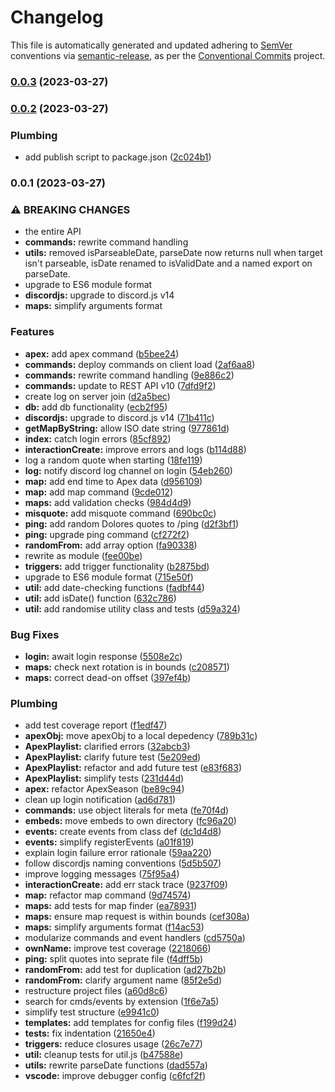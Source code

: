 # Changelog

This file is automatically generated and updated adhering to [SemVer](https://semver.org) conventions via [semantic-release](https://github.com/conventional-changelog/standard-version), as per the [Conventional Commits](https://www.conventionalcommits.org/en/v1.0.0/) project.



### [0.0.3](https://github.com/danfoy/dolores/compare/v0.0.2...v0.0.3) (2023-03-27)

### [0.0.2](https://github.com/danfoy/dolores/compare/v0.0.1...v0.0.2) (2023-03-27)


### Plumbing

* add publish script to package.json ([2c024b1](https://github.com/danfoy/dolores/commit/2c024b1efe1ce9d3271bddd355dbde1eb2872ca1))

### 0.0.1 (2023-03-27)


### ⚠ BREAKING CHANGES

* the entire API
* **commands:** rewrite command handling
* **utils:** removed isParseableDate, parseDate now returns null
when target isn't parseable, isDate renamed to isValidDate and a named
export on parseDate.
* upgrade to ES6 module format
* **discordjs:** upgrade to discord.js v14
* **maps:** simplify arguments format

### Features

* **apex:** add apex command ([b5bee24](https://github.com/danfoy/dolores/commit/b5bee247b05c55092eb22fab0b8bebb51dd9a515))
* **commands:** deploy commands on client load ([2af6aa8](https://github.com/danfoy/dolores/commit/2af6aa8fdd34dfdf737c85022bd7e22e611e7775))
* **commands:** rewrite command handling ([9e886c2](https://github.com/danfoy/dolores/commit/9e886c22ad5e2e17caa9de1b58e7db361afc2621))
* **commands:** update to REST API v10 ([7dfd9f2](https://github.com/danfoy/dolores/commit/7dfd9f2ecc275cb5f8573a3bbb478fb5962d245e))
* create log on server join ([d2a5bec](https://github.com/danfoy/dolores/commit/d2a5beccf99f5a17e6320f84feeb3c0035acd5a5))
* **db:** add db functionality ([ecb2f95](https://github.com/danfoy/dolores/commit/ecb2f9597ee273bd52007098314dff9c2e377af8))
* **discordjs:** upgrade to discord.js v14 ([71b411c](https://github.com/danfoy/dolores/commit/71b411c3fafa171b57f1fce704e0f60aa92fd9f1))
* **getMapByString:** allow ISO date string ([977861d](https://github.com/danfoy/dolores/commit/977861d4b61242347d38e983761ce2f4cad274c3))
* **index:** catch login errors ([85cf892](https://github.com/danfoy/dolores/commit/85cf8928382ff17955987189c020069231b806bc))
* **interactionCreate:** improve errors and logs ([b114d88](https://github.com/danfoy/dolores/commit/b114d882791b12b98acdf8431b81a88bdd90a55b))
* log a random quote when starting ([18fe119](https://github.com/danfoy/dolores/commit/18fe1193efd4865cb140bcb0a0e28bda66341eae))
* **log:** notify discord log channel on login ([54eb260](https://github.com/danfoy/dolores/commit/54eb260804731ced0a254e5f020b0e68031fccd6))
* **map:** add end time to Apex data ([d956109](https://github.com/danfoy/dolores/commit/d9561095735cb60b1ce2b5543c1a42e94069adae))
* **map:** add map command ([9cde012](https://github.com/danfoy/dolores/commit/9cde012af7a4d94e6180ae96c1190322e7645aa8))
* **maps:** add validation checks ([984d4d9](https://github.com/danfoy/dolores/commit/984d4d9acf4cfff4d495c10cee37a77d7cdd3fa8))
* **misquote:** add misquote command ([690bc0c](https://github.com/danfoy/dolores/commit/690bc0cacc6b9ef5281c5267340e2fde71b919f1))
* **ping:** add random Dolores quotes to /ping ([d2f3bf1](https://github.com/danfoy/dolores/commit/d2f3bf1d5d81edbf9dc9fa2a602cb14401dfd424))
* **ping:** upgrade ping command ([cf272f2](https://github.com/danfoy/dolores/commit/cf272f2e1631e593b57fa2e6edacaf93ea5dcfbb))
* **randomFrom:** add array option ([fa90338](https://github.com/danfoy/dolores/commit/fa903383083a5b85f702610b73aaab6242e2dd17))
* rewrite as module ([fee00be](https://github.com/danfoy/dolores/commit/fee00bef3e8c3e2c40c43c8b7107fde88f943d6a))
* **triggers:** add trigger functionality ([b2875bd](https://github.com/danfoy/dolores/commit/b2875bdad4a97ff4ee4c7fb6bc0a62a918c97789))
* upgrade to ES6 module format ([715e50f](https://github.com/danfoy/dolores/commit/715e50fb2911b09767ef531c826f54a4869ca475))
* **util:** add date-checking functions ([fadbf44](https://github.com/danfoy/dolores/commit/fadbf445c4f9c584a1af2eeba4d11bc6aa441fe2))
* **util:** add isDate() function ([632c786](https://github.com/danfoy/dolores/commit/632c7865eebe5519e778920a30b46a4e7b846ed8))
* **util:** add randomise utility class and tests ([d59a324](https://github.com/danfoy/dolores/commit/d59a324052c105a53a567cc1a328389059f6d311))


### Bug Fixes

* **login:** await login response ([5508e2c](https://github.com/danfoy/dolores/commit/5508e2c5027b94e37ddffc60b0e00e69bba7dcfe))
* **maps:** check next rotation is in bounds ([c208571](https://github.com/danfoy/dolores/commit/c2085713934a1d5907966b6481623c4126f1dc84))
* **maps:** correct dead-on offset ([397ef4b](https://github.com/danfoy/dolores/commit/397ef4b0cb254ce28c2767642b8717adeb882a8e))


### Plumbing

* add test coverage report ([f1edf47](https://github.com/danfoy/dolores/commit/f1edf471db415c5c0a765778e3876abaf3c69bfc))
* **apexObj:** move apexObj to a local depedency ([789b31c](https://github.com/danfoy/dolores/commit/789b31ca3d114592d962eda8a791b325293745bb))
* **ApexPlaylist:** clarified errors ([32abcb3](https://github.com/danfoy/dolores/commit/32abcb3700eed2daaa3d182ce3639201d87e9f8f))
* **ApexPlaylist:** clarify future test ([5e209ed](https://github.com/danfoy/dolores/commit/5e209ed959469769ccb5b8172980537ca6ff7510))
* **ApexPlaylist:** refactor and add future test ([e83f683](https://github.com/danfoy/dolores/commit/e83f683b1d8f11abb60e3fda3f780632b13aa82d))
* **ApexPlaylist:** simplify tests ([231d44d](https://github.com/danfoy/dolores/commit/231d44db51d993c0ce3811278e0a6d0c367aeac4))
* **apex:** refactor ApexSeason ([be89c94](https://github.com/danfoy/dolores/commit/be89c940b37bf6c09810e9664868d0f96d715b2e))
* clean up login notification ([ad6d781](https://github.com/danfoy/dolores/commit/ad6d781bf8dd4d4bdbd05dea6e2d85ed76729d50))
* **commands:** use object literals for meta ([fe70f4d](https://github.com/danfoy/dolores/commit/fe70f4d1e95687695a3b0a82adb66436bfb50888))
* **embeds:** move embeds to own directory ([fc96a20](https://github.com/danfoy/dolores/commit/fc96a20171e7f6ea083b22b4db4e47365e3bed5d))
* **events:** create events from class def ([dc1d4d8](https://github.com/danfoy/dolores/commit/dc1d4d8ae0660f2645de400ff0074cfb5c4308eb))
* **events:** simplify registerEvents ([a01f819](https://github.com/danfoy/dolores/commit/a01f8197fd6e2a233a27effa16bdb667d210b95e))
* explain login failure error rationale ([59aa220](https://github.com/danfoy/dolores/commit/59aa2207a658b0f9811bc14767ebcea136d48e2b))
* follow discordjs naming conventions ([5d5b507](https://github.com/danfoy/dolores/commit/5d5b50754fcdb63f707c67dd8ecfb4e309eec2d2))
* improve logging messages ([75f95a4](https://github.com/danfoy/dolores/commit/75f95a488a5bcddf7a1d3c73e5c9e219fda9c93a))
* **interactionCreate:** add err stack trace ([9237f09](https://github.com/danfoy/dolores/commit/9237f09cbc8fcceab0532db8d04af9dd3b43341e))
* **map:** refactor map command ([9d74574](https://github.com/danfoy/dolores/commit/9d745748a603a2f9b1a3cbbebf1a665b47a79353))
* **maps:** add tests for map finder ([ea78931](https://github.com/danfoy/dolores/commit/ea7893102e4ce3dea93b8edb83ee0cdfaf42b6f9))
* **maps:** ensure map request is within bounds ([cef308a](https://github.com/danfoy/dolores/commit/cef308ad11f2c70584544bbacfcb2552e2e401c3))
* **maps:** simplify arguments format ([f14ac53](https://github.com/danfoy/dolores/commit/f14ac53630737a5a7b1d7a90bcc3819b3723d766))
* modularize commands and event handlers ([cd5750a](https://github.com/danfoy/dolores/commit/cd5750a616be800d96d0cb33cf384d0f51bb2b58))
* **ownName:** improve test coverage ([2218066](https://github.com/danfoy/dolores/commit/2218066625bd01354c678cf35b55c9ee239a9782))
* **ping:** split quotes into seprate file ([f4dff5b](https://github.com/danfoy/dolores/commit/f4dff5bc2bb18e81de53feeac1ca0034a2a6d063))
* **randomFrom:** add test for duplication ([ad27b2b](https://github.com/danfoy/dolores/commit/ad27b2b213d6c72e282e32c7ca120afe4538a707))
* **randomFrom:** clarify argument name ([85f2e5d](https://github.com/danfoy/dolores/commit/85f2e5d0d35a57a8e6cc5dc9137a4d7992349b7a))
* restructure project files ([a60d8c6](https://github.com/danfoy/dolores/commit/a60d8c681764eb10451c3534bb0aedcfa67565fd))
* search for cmds/events by extension ([1f6e7a5](https://github.com/danfoy/dolores/commit/1f6e7a5ef1b256bee6b4292d54d1d8b3a3ea7cc8))
* simplify test structure ([e9941c0](https://github.com/danfoy/dolores/commit/e9941c0e6f359a91b9e28629fbeaa9741f97b261))
* **templates:** add templates for config files ([f199d24](https://github.com/danfoy/dolores/commit/f199d243e804c23c5652173fde6b01e623a40c61))
* **tests:** fix indentation ([21650e4](https://github.com/danfoy/dolores/commit/21650e40f6ecfe0269acaeea827e18e123947410))
* **triggers:** reduce closures usage ([26c7e77](https://github.com/danfoy/dolores/commit/26c7e77047dcda9e05d52cda119d6b355c428022))
* **util:** cleanup tests for util.js ([b47588e](https://github.com/danfoy/dolores/commit/b47588e76e64b98598445e0dd815747a584f51de))
* **utils:** rewrite parseDate functions ([dad557a](https://github.com/danfoy/dolores/commit/dad557aa769693dc869002cfb522c8f72508a44a))
* **vscode:** improve debugger config ([c6fcf2f](https://github.com/danfoy/dolores/commit/c6fcf2f1ea5eb6baa9e6020f7c89678f517e346d))
